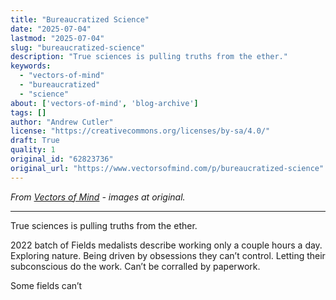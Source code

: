 ```yaml
---
title: "Bureaucratized Science"
date: "2025-07-04"
lastmod: "2025-07-04"
slug: "bureaucratized-science"
description: "True sciences is pulling truths from the ether."
keywords:
  - "vectors-of-mind"
  - "bureaucratized"
  - "science"
about: ['vectors-of-mind', 'blog-archive']
tags: []
author: "Andrew Cutler"
license: "https://creativecommons.org/licenses/by-sa/4.0/"
draft: True
quality: 1
original_id: "62823736"
original_url: "https://www.vectorsofmind.com/p/bureaucratized-science"
---
```

*From [Vectors of Mind](https://www.vectorsofmind.com/p/bureaucratized-science) - images at original.*

---

True sciences is pulling truths from the ether.

2022 batch of Fields medalists describe working only a couple hours a day. Exploring nature. Being driven by obsessions they can’t control. Letting their subconscious do the work. Can’t be corralled by paperwork.

Some fields can’t 
